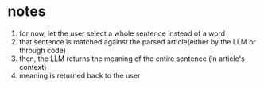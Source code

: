# notes

1. for now, let the user select a whole sentence instead of a word
1. that sentence is matched against the parsed article(either by the LLM or through code)
1. then, the LLM returns the meaning of the entire sentence (in article's context)
1. meaning is returned back to the user
